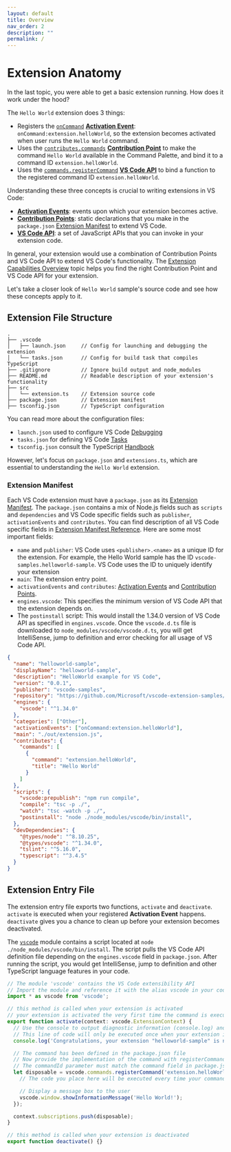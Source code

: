 ```yaml
---
layout: default
title: Overview
nav_order: 2
description: ""
permalink: /
---
```



# Extension Anatomy

In the last topic, you were able to get a basic extension running. How does it work under the hood?

The `Hello World` extension does 3 things:

- Registers the [`onCommand`](/api/references/activation-events#onCommand) [**Activation Event**](/api/references/activation-events): `onCommand:extension.helloWorld`, so the extension becomes activated when user runs the `Hello World` command.
- Uses the [`contributes.commands`](/api/references/contribution-points#contributes.commands) [**Contribution Point**](/api/references/contribution-points) to make the command `Hello World` available in the Command Palette, and bind it to a command ID `extension.helloWorld`.
- Uses the [`commands.registerCommand`](/api/references/vscode-api#commands.registerCommand) [**VS Code API**](/api/references/vscode-api) to bind a function to the registered command ID `extension.helloWorld`.

Understanding these three concepts is crucial to writing extensions in VS Code:

- [**Activation Events**](/api/references/activation-events): events upon which your extension becomes active.
- [**Contribution Points**](/api/references/contribution-points): static declarations that you make in the `package.json` [Extension Manifest](#extension-manifest) to extend VS Code.
- [**VS Code API**](/api/references/vscode-api): a set of JavaScript APIs that you can invoke in your extension code.

In general, your extension would use a combination of Contribution Points and VS Code API to extend VS Code's functionality. The [Extension Capabilities Overview](/api/extension-capabilities/overview) topic helps you find the right Contribution Point and VS Code API for your extension.

Let's take a closer look of `Hello World` sample's source code and see how these concepts apply to it.

## Extension File Structure

```
.
├── .vscode
│   ├── launch.json     // Config for launching and debugging the extension
│   └── tasks.json      // Config for build task that compiles TypeScript
├── .gitignore          // Ignore build output and node_modules
├── README.md           // Readable description of your extension's functionality
├── src
│   └── extension.ts    // Extension source code
├── package.json        // Extension manifest
├── tsconfig.json       // TypeScript configuration
```

You can read more about the configuration files:

- `launch.json` used to configure VS Code [Debugging](/docs/editor/debugging)
- `tasks.json` for defining VS Code [Tasks](/docs/editor/tasks)
- `tsconfig.json` consult the TypeScript [Handbook](https://www.typescriptlang.org/docs/handbook/tsconfig-json.html)

However, let's focus on `package.json` and `extensions.ts`, which are essential to understanding the `Hello World` extension.

### Extension Manifest

Each VS Code extension must have a `package.json` as its [Extension Manifest](/api/references/extension-manifest). The `package.json` contains a mix of Node.js fields such as `scripts` and `dependencies` and VS Code specific fields such as `publisher`, `activationEvents` and `contributes`. You can find description of all VS Code specific fields in [Extension Manifest Reference](/api/references/extension-manifest). Here are some most important fields:

- `name` and `publisher`: VS Code uses `<publisher>.<name>` as a unique ID for the extension. For example, the Hello World sample has the ID `vscode-samples.helloworld-sample`. VS Code uses the ID to uniquely identify your extension
- `main`: The extension entry point.
- `activationEvents` and `contributes`: [Activation Events](/api/references/activation-events) and [Contribution Points](/api/references/contribution-points).
- `engines.vscode`: This specifies the minimum version of VS Code API that the extension depends on.
- The `postinstall` script: This would install the 1.34.0 version of VS Code API as specified in `engines.vscode`. Once the `vscode.d.ts` file is downloaded to `node_modules/vscode/vscode.d.ts`, you will get IntelliSense, jump to definition and error checking for all usage of VS Code API.

```json
{
  "name": "helloworld-sample",
  "displayName": "helloworld-sample",
  "description": "HelloWorld example for VS Code",
  "version": "0.0.1",
  "publisher": "vscode-samples",
  "repository": "https://github.com/Microsoft/vscode-extension-samples/helloworld-sample",
  "engines": {
    "vscode": "^1.34.0"
  },
  "categories": ["Other"],
  "activationEvents": ["onCommand:extension.helloWorld"],
  "main": "./out/extension.js",
  "contributes": {
    "commands": [
      {
        "command": "extension.helloWorld",
        "title": "Hello World"
      }
    ]
  },
  "scripts": {
    "vscode:prepublish": "npm run compile",
    "compile": "tsc -p ./",
    "watch": "tsc -watch -p ./",
    "postinstall": "node ./node_modules/vscode/bin/install",
  },
  "devDependencies": {
    "@types/node": "^8.10.25",
    "@types/vscode": "^1.34.0",
    "tslint": "^5.16.0",
    "typescript": "^3.4.5"
  }
}
```

## Extension Entry File

The extension entry file exports two functions, `activate` and `deactivate`. `activate` is executed when your registered **Activation Event** happens. `deactivate` gives you a chance to clean up before your extension becomes deactivated.

The [`vscode`](https://www.npmjs.com/package/vscode) module contains a script located at `node ./node_modules/vscode/bin/install`. The script pulls the VS Code API definition file depending on the `engines.vscode` field in `package.json`. After running the script, you would get IntelliSense, jump to definition and other TypeScript language features in your code.

```ts
// The module 'vscode' contains the VS Code extensibility API
// Import the module and reference it with the alias vscode in your code below
import * as vscode from 'vscode';

// this method is called when your extension is activated
// your extension is activated the very first time the command is executed
export function activate(context: vscode.ExtensionContext) {
  // Use the console to output diagnostic information (console.log) and errors (console.error)
  // This line of code will only be executed once when your extension is activated
  console.log('Congratulations, your extension "helloworld-sample" is now active!');

  // The command has been defined in the package.json file
  // Now provide the implementation of the command with registerCommand
  // The commandId parameter must match the command field in package.json
  let disposable = vscode.commands.registerCommand('extension.helloWorld', () => {
    // The code you place here will be executed every time your command is executed

    // Display a message box to the user
    vscode.window.showInformationMessage('Hello World!');
  });

  context.subscriptions.push(disposable);
}

// this method is called when your extension is deactivated
export function deactivate() {}
```

